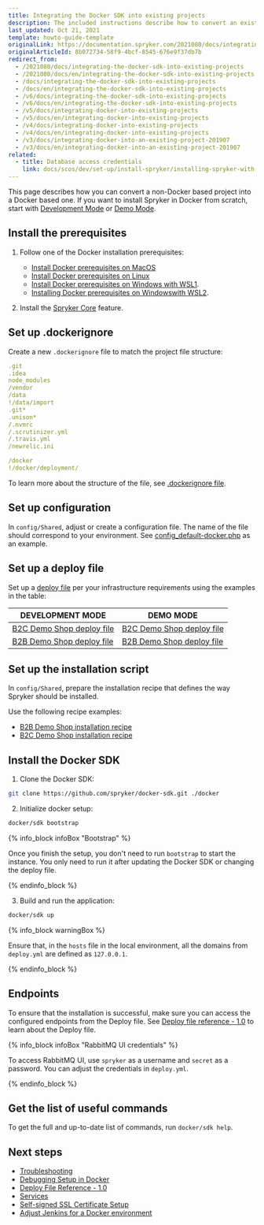 ```yaml
---
title: Integrating the Docker SDK into existing projects
description: The included instructions describe how to convert an existing non-docker based project into a docker based one.
last_updated: Oct 21, 2021
template: howto-guide-template
originalLink: https://documentation.spryker.com/2021080/docs/integrating-the-docker-sdk-into-existing-projects
originalArticleId: 8b072734-58f9-4bcf-8545-676e9f37db7b
redirect_from:
  - /2021080/docs/integrating-the-docker-sdk-into-existing-projects
  - /2021080/docs/en/integrating-the-docker-sdk-into-existing-projects
  - /docs/integrating-the-docker-sdk-into-existing-projects
  - /docs/en/integrating-the-docker-sdk-into-existing-projects
  - /v6/docs/integrating-the-docker-sdk-into-existing-projects
  - /v6/docs/en/integrating-the-docker-sdk-into-existing-projects
  - /v5/docs/integrating-docker-into-existing-projects
  - /v5/docs/en/integrating-docker-into-existing-projects
  - /v4/docs/integrating-docker-into-existing-projects
  - /v4/docs/en/integrating-docker-into-existing-projects
  - /v3/docs/integrating-docker-into-an-existing-project-201907
  - /v3/docs/en/integrating-docker-into-an-existing-project-201907
related:
  - title: Database access credentials
    link: docs/scos/dev/set-up/install-spryker/installing-spryker-with-docker.html
---
```


This page describes how you can convert a non-Docker based project into a Docker based one. If you want to install Spryker in Docker from scratch, start with [Development Mode](/docs/scos/dev/set-up/install-spryker/install/choose-an-installation-mode.html#development-mode) or [Demo Mode](/docs/scos/dev/set-up/install-spryker/install/choose-an-installation-mode.html#demo-mode).

## Install the prerequisites

1. Follow one of the Docker installation prerequisites:
    * [Install Docker prerequisites on MacOS](/docs/scos/dev/set-up/install-spryker/install-docker-prerequisites/install-docker-prerequisites-on-macos.html)
    * [Install Docker prerequisites on Linux](/docs/scos/dev/set-up/install-spryker/install-docker-prerequisites/install-docker-prerequisites-on-linux.html)
    * [Install Docker prerequisites on Windows with WSL1](/docs/scos/dev/set-up/install-spryker/install-docker-prerequisites/install-docker-prerequisites-on-windows-with-wsl1.html).
    * [Installing Docker prerequisites on Windowswith WSL2](/docs/scos/dev/set-up/install-spryker/install-docker-prerequisites/install-docker-prerequisites-on-windows-with-wsl2.html).

2. Install the [Spryker Core](/docs/scos/dev/feature-integration-guides/{{site.version}}/spryker-core-feature-integration.html) feature.

## Set up .dockerignore

Create a new `.dockerignore` file to match the project file structure:

```yaml
.git
.idea
node_modules
/vendor
/data
!/data/import
.git*
.unison*
/.nvmrc
/.scrutinizer.yml
/.travis.yml
/newrelic.ini

/docker
!/docker/deployment/
```

To learn more about the structure of the file, see [.dockerignore file](https://docs.docker.com/engine/reference/builder/#dockerignore-file).

## Set up configuration

In `config/Shared`, adjust or create a configuration file. The name of the file should correspond to your environment. See [config_default-docker.php](https://github.com/spryker-shop/b2c-demo-shop/blob/master/config/Shared/config_default-docker.dev.php) as an example.

## Set up a deploy file

Set up a [deploy file](/docs/scos/dev/the-docker-sdk/{{site.version}}/deploy-file/deploy-file-reference-1.0.html) per your infrastructure requirements using the examples in the table:

| DEVELOPMENT MODE | DEMO MODE |
| --- | --- |
| [B2C Demo Shop deploy file](https://github.com/spryker-shop/b2c-demo-shop/blob/master/deploy.dev.yml) | [B2C Demo Shop deploy file](https://github.com/spryker-shop/b2c-demo-shop/blob/master/deploy.yml) |
| [B2B Demo Shop deploy file](https://github.com/spryker-shop/b2b-demo-shop/blob/master/deploy.dev.yml) | [B2B Demo Shop deploy file](https://github.com/spryker-shop/b2b-demo-shop/blob/master/deploy.yml) |

## Set up the installation script

In `config/Shared`, prepare the installation recipe that defines the way Spryker should be installed.

Use the following recipe examples:

* [B2B Demo Shop installation recipe](https://github.com/spryker-shop/b2b-demo-shop/blob/master/deploy.yml)
* [B2C Demo Shop installation recipe](https://github.com/spryker-shop/b2c-demo-shop/blob/master/deploy.yml)

## Install the Docker SDK

1. Clone the Docker SDK:

```bash
git clone https://github.com/spryker/docker-sdk.git ./docker
```

2. Initialize docker setup:

```bash
docker/sdk bootstrap
```

{% info_block infoBox "Bootstrap" %}

Once you finish the setup, you don't need to run `bootstrap` to start the instance. You only need to run it after updating the Docker SDK or changing the deploy file.

{% endinfo_block %}

3. Build and run the application:

```bash
docker/sdk up
```

{% info_block warningBox %}

Ensure that, in the `hosts` file in the local environment, all the domains from `deploy.yml` are defined as `127.0.0.1`.

{% endinfo_block %}


## Endpoints

To ensure that the installation is successful, make sure you can access the configured endpoints from the Deploy file. See [Deploy file reference - 1.0](/docs/scos/dev/the-docker-sdk/{{site.version}}/deploy-file/deploy-file-reference-1.0.html) to learn about the Deploy file.

{% info_block infoBox "RabbitMQ UI credentials" %}

To access RabbitMQ UI, use `spryker` as a username and `secret` as a password. You can adjust the credentials in `deploy.yml`.

{% endinfo_block %}

## Get the list of useful commands

To get the full and up-to-date list of commands, run `docker/sdk help`.

## Next steps

* [Troubleshooting](/docs/scos/dev/troubleshooting/troubleshooting-spryker-in-docker-issues/troubleshooting-spryker-in-docker-issues.html)
* [Debugging Setup in Docker](/docs/scos/dev/the-docker-sdk/{{site.version}}/configuring-debugging-in-docker.html)
* [Deploy File Reference - 1.0](/docs/scos/dev/the-docker-sdk/{{site.version}}/deploy-file/deploy-file-reference-1.0.html)
* [Services](/docs/scos/dev/the-docker-sdk/{{site.version}}/configure-services.html)
* [Self-signed SSL Certificate Setup](/docs/scos/dev/set-up/configure-after-installing/set-up-a-self-signed-ssl-certificate.html)
* [Adjust Jenkins for a Docker environment](/docs/scos/dev/set-up/configure-after-installing/adjust-jenkins-for-a-docker-environment.html)
